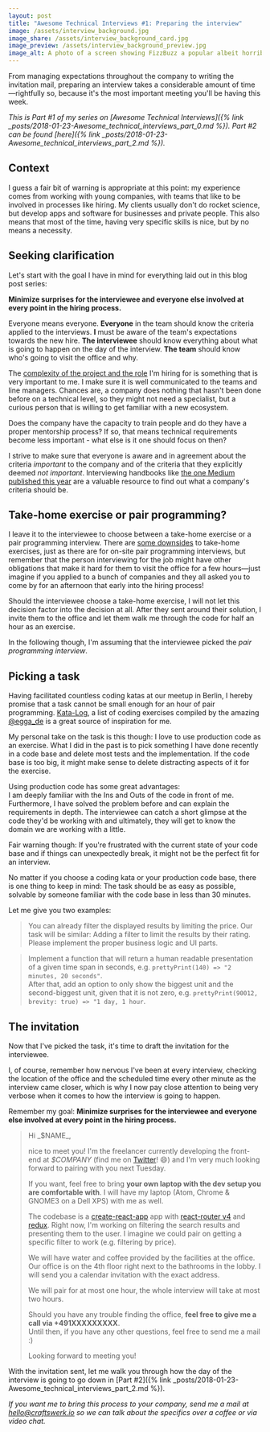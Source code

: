```yaml
---
layout: post
title: "Awesome Technical Interviews #1: Preparing the interview"
image: /assets/interview_background.jpg
image_share: /assets/interview_background_card.jpg
image_preview: /assets/interview_background_preview.jpg
image_alt: A photo of a screen showing FizzBuzz a popular albeit horribly ineffective coding exercise.
---
```

From managing expectations throughout the company to writing the invitation mail, preparing an interview takes a considerable amount of time—rightfully so, because it's the most important meeting you'll be having this week.

*This is Part #1 of my series on [Awesome Technical Interviews]({% link _posts/2018-01-23-Awesome_technical_interviews_part_0.md %}). Part #2 can be found [here]({% link _posts/2018-01-23-Awesome_technical_interviews_part_2.md %}).*

## Context

I guess a fair bit of warning is appropriate at this point: my experience comes from working with young companies, with teams that like to be involved in processes like hiring. My clients usually don't do rocket science, but develop apps and software for businesses and private people. This also means that most of the time, having very specific skills is nice, but by no means a necessity.

## Seeking clarification

Let's start with the goal I have in mind for everything laid out in this blog post series:

**Minimize surprises for the interviewee and everyone else involved at every point in the hiring process.**

Everyone means everyone. **Everyone** in the team should know the criteria applied to the interviews. **I** must be aware of the team's expectations towards the new hire. **The interviewee** should know everything about what is going to happen on the day of the interview. **The team** should know who's going to visit the office and why.

The [complexity of the project and the role](https://lizkeogh.com/2013/07/21/estimating-complexity/) I'm hiring for is something that is very important to me. I make sure it is well communicated to the teams and line managers. Chances are, a company does nothing that hasn't been done before on a technical level, so they might not need a specialist, but a curious person that is willing to get familiar with a new ecosystem.  

Does the company have the capacity to train people and do they have a proper mentorship process? If so, that means technical requirements become less important - what else is it one should focus on then?

I strive to make sure that everyone is aware and in agreement about the criteria *important* to the company and of the criteria that they explicitly deemed *not important*. Interviewing handbooks like [the one Medium published this year](https://medium.engineering/mediums-engineering-interview-process-b8d6b67927c4) are a valuable resource to find out what a company's criteria should be.

## Take-home exercise or pair programming?

I leave it to the interviewee to choose between a take-home exercise or a pair programming interview. There are [some downsides](https://cate.blog/2016/02/10/bad-interviews-are-a-company-problem-not-a-candidate-problem/) to take-home exercises, just as there are for on-site pair programming interviews, but remember that the person interviewing for the job might have other obligations that make it hard for them to visit the office for a few hours—just imagine if you applied to a bunch of companies and they all asked you to come by for an afternoon that early into the hiring process!

Should the interviewee choose a take-home exercise, I will not let this decision factor into the decision at all. After they sent around their solution, I invite them to the office and let them walk me through the code for half an hour as an exercise.

In the following though, I'm assuming that the interviewee picked the *pair programming interview*.

## Picking a task

Having facilitated countless coding katas at our meetup in Berlin, I hereby promise that a task cannot be small enough for an hour of pair programming. [Kata-Log](http://kata-log.rocks/), a list of coding exercises compiled by the amazing [@egga_de](https://twitter.com/egga_de) is a great source of inspiration for me.

My personal take on the task is this though: I love to use production code as an exercise. What I did in the past is to pick something I have done recently in a code base and delete most tests and the implementation. If the code base is too big, it might make sense to delete distracting aspects of it for the exercise.

Using production code has some great advantages:  
I am deeply familiar with the Ins and Outs of the code in front of me. Furthermore, I have solved the problem before and can explain the requirements in depth. The interviewee can catch a short glimpse at the code they'd be working with and ultimately, they will get to know the domain we are working with a little.

Fair warning though: If you're frustrated with the current state of your code base and if things can unexpectedly break, it might not be the perfect fit for an interview.

No matter if you choose a coding kata or your production code base, there is one thing to keep in mind: The task should be as easy as possible, solvable by someone familiar with the code base in less than 30 minutes.

Let me give you two examples:

> You can already filter the displayed results by limiting the price. Our task will be similar: Adding a filter to limit the results by their rating. Please implement the proper business logic and UI parts.

> Implement a function that will return a human readable presentation of a given time span in seconds, e.g. `prettyPrint(140) => "2 minutes, 20 seconds"`.  
> After that, add an option to only show the biggest unit and the second-biggest unit, given that it is not zero, e.g. `prettyPrint(90012, brevity: true) => "1 day, 1 hour`.

## The invitation

Now that I've picked the task, it's time to draft the invitation for the interviewee.

I, of course, remember how nervous I've been at every interview, checking the location of the office and the scheduled time every other minute as the interview came closer, which is why I now pay close attention to being very verbose when it comes to how the interview is going to happen.

Remember my goal: **Minimize surprises for the interviewee and everyone else involved at every point in the hiring process.**

<blockquote class="letter" markdown="1">
Hi _$NAME_,

nice to meet you! I'm the freelancer currently developing the front-end at _$COMPANY_ (find me on [Twitter](https://twitter.com/rradczewski)! 😄) and I'm very much looking forward to pairing with you next Tuesday.

If you want, feel free to bring **your own laptop with the dev setup you are comfortable with**. I will have my laptop (Atom, Chrome & GNOME3 on a Dell XPS) with me as well.

The codebase is a [create-react-app](https://github.com/facebookincubator/create-react-app) app with [react-router v4](https://github.com/ReactTraining/react-router/) and [redux](http://redux.js.org/). Right now, I'm working on filtering the search results and presenting them to the user. I imagine we could pair on getting a specific filter to work (e.g. filtering by price).

We will have water and coffee provided by the facilities at the office. Our office is on the 4th floor right next to the bathrooms in the lobby.
I will send you a calendar invitation with the exact address.

We will pair for at most one hour, the whole interview will take at most two hours.

Should you have any trouble finding the office, **feel free to give me a call via +491XXXXXXXXX**.  
Until then, if you have any other questions, feel free to send me a mail :)

Looking forward to meeting you!
</blockquote>

With the invitation sent, let me walk you through how the day of the interview is going to go down in [Part #2]({% link _posts/2018-01-23-Awesome_technical_interviews_part_2.md %}).

*If you want me to bring this process to your company, send me a mail at [hello@craftswerk.io](mailto:hello@craftswerk.io) so we can talk about the specifics over a coffee or via video chat.*
